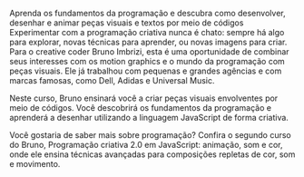 Aprenda os fundamentos da programação e descubra como desenvolver, desenhar e animar peças visuais e textos por meio de códigos
Experimentar com a programação criativa nunca é chato: sempre há algo para explorar, novas técnicas para aprender, ou novas imagens para criar. Para o creative coder Bruno Imbrizi, esta é uma oportunidade de combinar seus interesses com os motion graphics e o mundo da programação com peças visuais. Ele já trabalhou com pequenas e grandes agências e com marcas famosas, como Dell, Adidas e Universal Music.

Neste curso, Bruno ensinará você a criar peças visuais envolventes por meio de códigos. Você descobrirá os fundamentos da programação e aprenderá a desenhar utilizando a linguagem JavaScript de forma criativa.

Você gostaria de saber mais sobre programação? Confira o segundo curso do Bruno, Programação criativa 2.0 em JavaScript: animação, som e cor, onde ele ensina técnicas avançadas para composições repletas de cor, som e movimento.